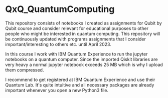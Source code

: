 # QxQ_QuantumComputing
This repository consists of notebooks I created as assignments for Qubit by Qubit course and consider relevant for educational purposes to other people who might be interested in quantum computing. This repository will be continuously updated with programs assignments that I consider important/interesting to others etc. until April 2023.

In this course I work with IBM Quantum Experience to run the jupyter notebooks on a quantum computer.
Since the imported Qiskit libraries are very heavy a normal jupyter notebook exceeds 25 MB which is why I upload them compressed.

I recommend to get registered at IBM Quantum Experience and use their Quantum Lab. It's quite intuitive and all necessary packages are already important whenever you open a new Python3 file.
